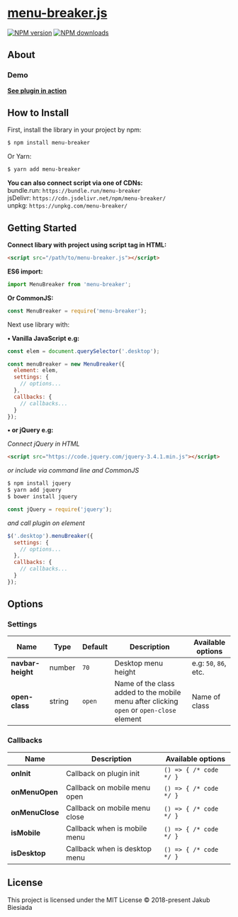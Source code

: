 # [menu-breaker.js](https://github.com/jb1905/menu-breaker.js)

[![NPM version](http://img.shields.io/npm/v/menu-breaker.svg?style=flat-square)](https://www.npmjs.com/package/menu-breaker)
[![NPM downloads](http://img.shields.io/npm/dm/menu-breaker.svg?style=flat-square)](https://www.npmjs.com/package/menu-breaker)

## About

### Demo
**[See plugin in action](https://jb1905.github.io/menu-breaker.js/)**

## How to Install
First, install the library in your project by npm:
```sh
$ npm install menu-breaker
```

Or Yarn:
```sh
$ yarn add menu-breaker
```

**You can also connect script via one of CDNs:**<br>
bundle.run: `https://bundle.run/menu-breaker`<br>
jsDelivr: `https://cdn.jsdelivr.net/npm/menu-breaker/`<br>
unpkg: `https://unpkg.com/menu-breaker/`

## Getting Started
**Connect libary with project using script tag in HTML:**
```html
<script src="/path/to/menu-breaker.js"></script>
```

**ES6 import:**
```js
import MenuBreaker from 'menu-breaker';
```

**Or CommonJS:**
```js
const MenuBreaker = require('menu-breaker');
```

Next use library with:

**&bull; Vanilla JavaScript e.g:**
```js
const elem = document.querySelector('.desktop');

const menuBreaker = new MenuBreaker({
  element: elem,
  settings: {
    // options...
  },
  callbacks: {
    // callbacks...
  }
});
```

**&bull; or jQuery e.g:**

*Connect jQuery in HTML*
```html
<script src="https://code.jquery.com/jquery-3.4.1.min.js"></script>
```

*or include via command line and CommonJS*
```sh
$ npm install jquery
$ yarn add jquery
$ bower install jquery
```

```js
const jQuery = require('jquery');
```

*and call plugin on element*
```js
$('.desktop').menuBreaker({
  settings: {
    // options...
  },
  callbacks: {
    // callbacks...
  }
});
```

## Options
### Settings
Name | Type | Default | Description | Available options
-|-|-|-|-
**navbar-height** | number | `70` | Desktop menu height | e.g: `50`, `86`, etc.
**open-class** | string | `open` | Name of the class added to the mobile menu after clicking `open` or `open-close` element | Name of class

### Callbacks
Name | Description | Available options
-|-|-
**onInit** | Callback on plugin init | `() => { /* code */ }`
**onMenuOpen** | Callback on mobile menu open | `() => { /* code */ }`
**onMenuClose** | Callback on mobile menu close | `() => { /* code */ }`
**isMobile** | Callback when is mobile menu | `() => { /* code */ }`
**isDesktop** | Callback when is desktop menu | `() => { /* code */ }`

## License
This project is licensed under the MIT License © 2018-present Jakub Biesiada
